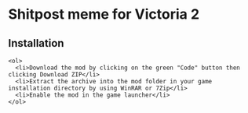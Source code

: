 # Shitpost meme for Victoria 2
  ## Installation
    <ol>
      <li>Download the mod by clicking on the green "Code" button then clicking Download ZIP</li>
      <li>Extract the archive into the mod folder in your game installation directory by using WinRAR or 7Zip</li>
      <li>Enable the mod in the game launcher</li>
    </ol>
